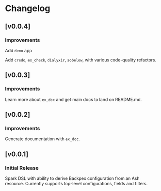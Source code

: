# Changelog

<!-- changelog -->

## [v0.0.4]

### Improvements

Add `demo` app

Add `credo`, `ex_check`, `dialyxir`, `sobelow`, with various code-quality refactors.

## [v0.0.3]

### Improvements

Learn more about `ex_doc` and get main docs to land on README.md.

## [v0.0.2]

### Improvements

Generate documentation with `ex_doc`.

## [v0.0.1]

### Initial Release

Spark DSL with ability to derive Backpex configuration from an Ash resource. Currently supports top-level configurations, fields and filters.
